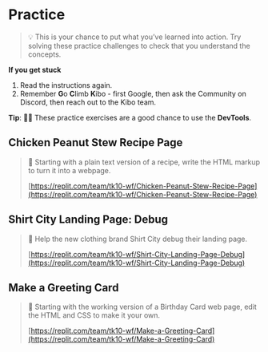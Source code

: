 # Practice

> 💡 This is your chance to put what you’ve learned into action. Try solving these practice challenges to check that you understand the concepts.

**If you get stuck**

1. Read the instructions again.
2. Remember **G**o **C**limb **K**ibo - first Google, then ask the Community on Discord, then reach out to the Kibo team.

<aside>

**Tip**: 🕵🏾 These practice exercises are a good chance to use the **DevTools**.

</aside>

## Chicken Peanut Stew Recipe Page

> 🍲 Starting with a plain text version of a recipe, write the HTML markup to turn it into a webpage.
>
> [https://replit.com/team/tk10-wf/Chicken-Peanut-Stew-Recipe-Page](https://replit.com/team/tk10-wf/Chicken-Peanut-Stew-Recipe-Page)

## Shirt City Landing Page: Debug

> 👕 Help the new clothing brand Shirt City debug their landing page.
>
> [https://replit.com/team/tk10-wf/Shirt-City-Landing-Page-Debug](https://replit.com/team/tk10-wf/Shirt-City-Landing-Page-Debug)

## Make a Greeting Card

<!-- Replace with Replit -->

> 🎉 Starting with the working version of a Birthday Card web page, edit the HTML and CSS to make it your own.
>
> [https://replit.com/team/tk10-wf/Make-a-Greeting-Card](https://replit.com/team/tk10-wf/Make-a-Greeting-Card)
